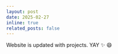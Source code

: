 ```yaml
---
layout: post
date: 2025-02-27
inline: true
related_posts: false
---
```


Website is updated with projects. YAY :sparkles: :smile:

